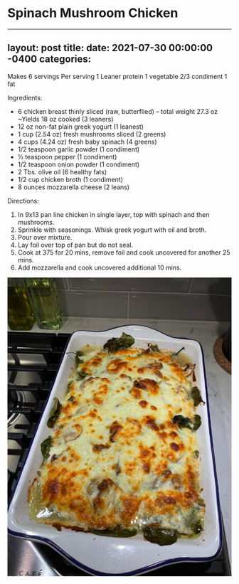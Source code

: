 # Spinach Mushroom Chicken
---
layout: post
title: 
date:   2021-07-30 00:00:00 -0400
categories: 
---
Makes 6 servings
Per serving
1 Leaner protein
1 vegetable
2/3 condiment
1 fat

Ingredients:
* 6 chicken breast thinly sliced (raw, butterflied) – total weight 27.3 oz ~Yields 18 oz cooked (3 leaners)
* 12 oz non-fat plain greek yogurt (1 leanest)
* 1 cup (2.54 oz) fresh mushrooms sliced (2 greens)
* 4 cups (4.24 oz) fresh baby spinach (4 greens)
* 1/2 teaspoon garlic powder (1 condiment)
* ½ teaspoon pepper (1 condiment)
* 1/2 teaspoon onion powder (1 condiment)
* 2 Tbs. olive oil (6 healthy fats)
* 1/2 cup chicken broth (1 condiment)
* 8 ounces mozzarella cheese (2 leans)

Directions: 
1. In 9x13 pan line chicken in single layer, top with spinach and then mushrooms. 
2. Sprinkle with seasonings. Whisk greek yogurt with oil and broth. 
3. Pour over mixture. 
4. Lay foil over top of pan but do not seal. 
5. Cook at 375 for 20 mins, remove foil and cook uncovered for another 25 mins. 
6. Add mozzarella and cook uncovered additional 10 mins.

![Spinach Mushroom Chicken](/images/Spinach%20Mushroom%20Chicken.jpeg)

